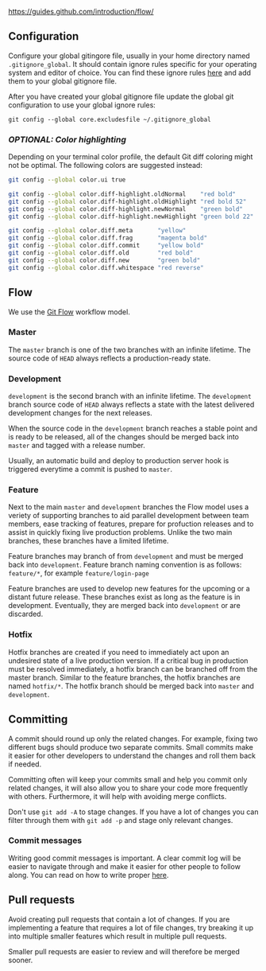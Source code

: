 https://guides.github.com/introduction/flow/

## Configuration

Configure your global gitingore file, usually in your home directory named `.gitignore_global`. It should contain ignore rules specific for your operating system and editor of choice. You can find these ignore rules [here](https://github.com/github/gitignore/tree/master/Global) and add them to your global gitignore file.

After you have created your global gitignore file update the global git configuration to use your global ignore rules:

`git config --global core.excludesfile ~/.gitignore_global`


### _OPTIONAL: Color highlighting_

Depending on your terminal color profile, the default Git diff coloring might not be optimal. The following colors are suggested instead:

```bash
git config --global color.ui true

git config --global color.diff-highlight.oldNormal    "red bold"
git config --global color.diff-highlight.oldHighlight "red bold 52"
git config --global color.diff-highlight.newNormal    "green bold"
git config --global color.diff-highlight.newHighlight "green bold 22"

git config --global color.diff.meta       "yellow"
git config --global color.diff.frag       "magenta bold"
git config --global color.diff.commit     "yellow bold"
git config --global color.diff.old        "red bold"
git config --global color.diff.new        "green bold"
git config --global color.diff.whitespace "red reverse"
```

## Flow

We use the [Git Flow](https://nvie.com/files/Git-branching-model.pdf) workflow model.

### Master
The `master` branch is one of the two branches with an infinite lifetime. The source code of `HEAD` always reflects a production-ready state.

### Development

`development` is the second branch with an infinite lifetime. The `development` branch source code of `HEAD` always reflects a state with the latest delivered development changes for the next releases.

When the source code in the `development` branch reaches a stable point and is ready to be released, all of the changes should be merged back into `master` and tagged with a release number.

Usually, an automatic build and deploy to production server hook is triggered everytime a commit is pushed to `master`.

### Feature

Next to the main `master` and `development` branches the Flow model uses a veriety of supporting branches to aid parallel development between team members, ease tracking of features, prepare for profuction releases and to assist in quickly fixing live production problems.
Unlike the two main branches, these branches have a limited lifetime.

Feature branches may branch of from `development` and must be merged back into `development`. Feature branch naming convention is as follows: `feature/*`, for example `feature/login-page`

Feature branches are used to develop new features for the upcoming or a distant future release. These branches exist as long as the feature is in development. Eventually, they are merged back into `development` or are discarded.


### Hotfix

Hotfix branches are created if you need to immediately act upon an undesired state of a live production version. If a critical bug in production must be resolved immediately, a hotfix branch can be branched off from the master branch. Similar to the feature branches, the hotfix branches are named `hotfix/*`. The hotfix branch should be merged back into `master` and `development`.


## Committing

A commit should round up only the related changes. For example, fixing two different bugs should produce two separate commits. Small commits make it easier for other developers to understand the changes and roll them back if needed.

Committing often will keep your commits small and help you commit only related changes, it will also allow you to share your code more frequently with others. Furthermore, it will help with avoiding merge conflicts.

Don't use `git add -A` to stage changes. If you have a lot of changes you can filter through them with `git add -p` and stage only relevant changes.


### Commit messages

Writing good commit messages is important. A clear commit log will be easier to navigate through and make it easier for other people to follow along. You can read on how to write proper [here](https://chris.beams.io/posts/git-commit/).


## Pull requests

Avoid creating pull requests that contain a lot of changes. If you are implementing a feature that requires a lot of file changes, try breaking it up into multiple smaller features which result in multiple pull requests.

Smaller pull requests are easier to review and will therefore be merged sooner.
